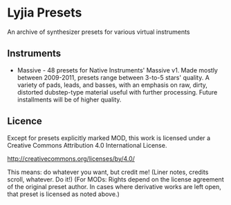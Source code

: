# Lyjia Presets
An archive of synthesizer presets for various virtual instruments

## Instruments
* Massive - 48 presets for Native Instruments' Massive v1. Made mostly between 2009-2011, presets range between 3-to-5 stars' quality. A variety of pads, leads, and basses, with an emphasis on raw, dirty, distorted dubstep-type material useful with further processing. Future installments will be of higher quality.

## Licence
Except for presets explicitly marked MOD, this work is licensed under a Creative Commons Attribution 4.0 International License.

http://creativecommons.org/licenses/by/4.0/

This means: do whatever you want, but credit me! (Liner notes, credits scroll, whatever. Do it!)
(For MODs: Rights depend on the license agreement of the original preset author. In cases where derivative works are left open, that preset is licensed as noted above.)
